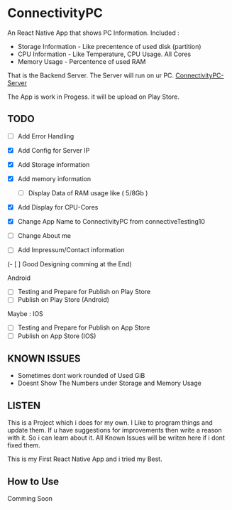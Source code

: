 # ConnectivityPC 

An React Native App that shows PC Information.
Included : 
- Storage Information - Like precentence of used disk (partition)
- CPU Information - Like Temperature, CPU Usage. All Cores
- Memory Usage - Percentence of used RAM


That is the Backend Server. The Server will run on ur PC. 
[ConnectivityPC-Server](https://github.com/Tobias3107/ConnectivityPC-Server)


The App is work in Progess. it will be upload on Play Store.

## TODO
- [ ] Add Error Handling
- [X] Add Config for Server IP
- [X] Add Storage information
- [X] Add memory information
    - [ ] Display Data of RAM usage like ( 5/8Gb )
- [X] Add Display for CPU-Cores

- [X] Change App Name to ConnectivityPC from connectiveTesting10

- [ ] Change About me
- [ ] Add Impressum/Contact information

(- [ ] Good Designing comming at the End)

Android
- [ ] Testing and Prepare for Publish on Play Store
- [ ] Publish on Play Store (Android)

Maybe :
IOS
- [ ] Testing and Prepare for Publish on App Store 
- [ ] Publish on App Store (IOS)

## KNOWN ISSUES

- Sometimes dont work rounded of Used GiB 
- Doesnt Show The Numbers under Storage and Memory Usage

## LISTEN

This is a Project which i does for my own. I Like to program things and update them.
If u have suggestions for improvements then write a reason with it. So i can learn about it.
All Known Issues will be writen here if i dont fixed them.

This is my First React Native App and i tried my Best.

## How to Use

Comming Soon